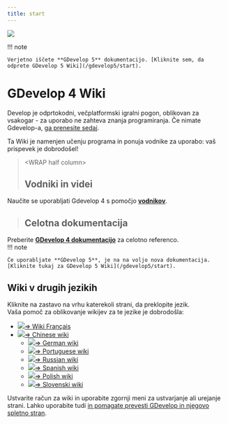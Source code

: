 ```yaml
---
title: start
---
```

![](/logocompleteeffecttranparent400x100.png)

!!! note

    Verjetno iščete **GDevelop 5** dokumentacijo. [Kliknite sem, da odprete GDevelop 5 Wiki](/gdevelop5/start).

# GDevelop 4 Wiki

Develop je odprtokodni, večplatformski igralni pogon, oblikovan za vsakogar - za uporabo ne zahteva znanja programiranja. Če nimate Gdevelop-a, [ga prenesite sedaj](http://gdevelop-app.com/sl/).

Ta Wiki je namenjen učenju programa in ponuja vodnike za uporabo: vaš prispevek je dobrodošel!

>  \<WRAP half column\>
> 
> ## Vodniki in videi
> 
Naučite se uporabljati Gdevelop 4 s pomočjo **[vodnikov](/gdevelop/tutorials)**. 

> 
> 
> ## Celotna dokumentacija
> 
Preberite **[GDevelop 4 dokumentacijo](/gdevelop/documentation)** za celotno referenco.    
!!! note

    Če uporabljate **GDevelop 5**, je na na voljo nova dokumentacija. [Kliknite tukaj za GDevelop 5 Wiki](/gdevelop5/start).  

## Wiki v drugih jezikih

Kliknite na zastavo na vrhu katerekoli strani, da preklopite jezik.  
Vaša pomoč za oblikovanje wikijev za te jezike je dobrodošla:

- ![](/fr.png)[⇒ Wiki Français](/fr/start)
- ![](/zh.gif)[⇒ Chinese wiki](/zh/start)  
  * ![](/de.png)[⇒ German wiki](/de/start)  
  * ![](/pt.png)[⇒ Portuguese wiki](/pt/start)  
  * ![](/ru.png)[⇒ Russian wiki](/ru/start)  
  * ![](/es.png)[⇒ Spanish wiki](/es/start)  
  * ![](/pl.png)[⇒ Polish wiki](/pl/start)  
  * ![](/si.png)[⇒ Slovenski wiki](/sl/start)  

Ustvarite račun za wiki in uporabite zgornji meni za ustvarjanje ali urejanje strani. Lahko uporabite tudi [in pomagate prevesti GDevelop in njegovo spletno stran](http://crowdin.com/project/gdevelop).
